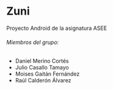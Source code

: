 # Zuni
Proyecto Android de la asignatura ASEE

###### Miembros del grupo:

* Daniel Merino Cortés
* Julio Casallo Tamayo
* Moises Gaitán Fernández
* Raúl Calderón Álvarez